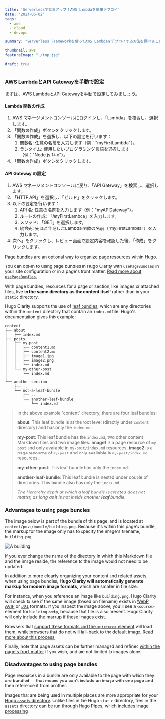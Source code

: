 ```yaml
---
title: 'Serverlessで効率アップ！AWS Lambdaを簡単デプロイ'
date: '2023-06-02'
tags:
  - aws
  - cloud
  - devops

summary: "Serverless Frameworkを使ってAWS Lambdaをデプロイする方法を調べました。まずはAWS Management Consoleから手動でデプロイを行い、同じことをServerless Frameworkにより実現します。最後にlocalstackを使ったローカル環境での動作確認の方法までを試してみました。ついでに気になるLambdaの課金体系についても調べました。"

thumbnail: aws
featureImage: "./top.jpg"

draft: true
---
```


### AWS LambdaとAPI Gatewayを手動で設定

まずは、AWS LambdaとAPI Gatewayを手動で設定してみましょう。

#### Lambda 関数の作成

1. AWS マネージメントコンソールにログインし、「Lambda」を検索し、選択します。
1. 「関数の作成」ボタンをクリックします。
1. 「関数の作成」を選択し、以下の設定を行います：
    1. 関数名: 任意の名前を入力します（例："myFirstLambda"）。
    1. ランタイム: 使用したいプログラミング言語を選択します（例："Node.js 14.x"）。
1. 「関数の作成」ボタンをクリックします。

#### API Gateway の設定

1. AWS マネージメントコンソールに戻り、「API Gateway」を検索し、選択します。
1. 「HTTP API」を選択し、「ビルド」をクリックします。
1. 以下の設定を行います：
    1. API 名: 任意の名前を入力します（例："myAPIGateway"）。
    1. ルートの作成: 「/myFirstLambda」を入力します。
    1. メソッド: 「GET」を選択します。
    1. 統合先: 先ほど作成したLambda 関数の名前（"myFirstLambda"）を入力します。
1. 次へ」をクリックし、レビュー画面で設定内容を確認した後、「作成」をクリックします。

[Page bundles](https://gohugo.io/content-management/page-bundles/) are an optional way to [organize page resources](https://gohugo.io/content-management/page-resources/) within Hugo.

You can opt-in to using page bundles in Hugo Clarity with `usePageBundles` in your site configuration or in a page's front matter. [Read more about `usePageBundles`.](https://github.com/chipzoller/hugo-clarity#organizing-page-resources)

With page bundles, resources for a page or section, like images or attached files, live **in the same directory as the content itself** rather than in your `static` directory.

Hugo Clarity supports the use of [leaf bundles](https://gohugo.io/content-management/page-bundles/#leaf-bundles), which are any directories within the `content` directory that contain an `index.md` file. Hugo's documentation gives this example:

```text
content
├── about
│   ├── index.md
├── posts
│   ├── my-post
│   │   ├── content1.md
│   │   ├── content2.md
│   │   ├── image1.jpg
│   │   ├── image2.png
│   │   └── index.md
│   └── my-other-post
│       └── index.md
│
└── another-section
    ├── ..
    └── not-a-leaf-bundle
        ├── ..
        └── another-leaf-bundle
            └── index.md
```

<blockquote>
In the above example `content` directory, there are four leaf
bundles:

**about**: This leaf bundle is at the root level (directly under
    `content` directory) and has only the `index.md`.

**my-post**: This leaf bundle has the `index.md`, two other content
    Markdown files and two image files. **image1** is a page resource of `my-post`
    and only available in `my-post/index.md` resources. **image2** is a page resource of `my-post`
    and only available in `my-post/index.md` resources.

**my-other-post**: This leaf bundle has only the `index.md`.

**another-leaf-bundle**: This leaf bundle is nested under couple of
    directories. This bundle also has only the `index.md`.

_The hierarchy depth at which a leaf bundle is created does not matter,
as long as it is not inside another **leaf** bundle._
</blockquote>

### Advantages to using page bundles

The image below is part of the bundle of this page, and is located at `content/post/bundle/building.png`. Because it's within this page's bundle, the markup for the image only has to specify the image's filename, `building.png`.

![A building](building.png)

If you ever change the name of the directory in which this Markdown file and the image reside, the reference to the image would not need to be updated.

In addition to more cleanly organizing your content and related assets, when using page bundles, **Hugo Clarity will automatically generate markup for modern image formats**, which are smaller in file size.

For instance, when you reference an image like `building.png`, Hugo Clarity will check to see if the same image (based on filename) exists in [WebP](https://en.wikipedia.org/wiki/WebP), [AVIF](https://en.wikipedia.org/wiki/AVIF) or [JXL](https://en.wikipedia.org/wiki/JPEG_XL) formats. If you inspect the image above, you'll see a `<source>` element for `building.webp`, because that file is also present. Hugo Clarity will only include the markup if these images exist.

Browsers that [support these formats and the `<picture>` element](https://developer.mozilla.org/en-US/docs/Web/HTML/Element/picture#the_type_attribute) will load them, while browsers that do not will fall-back to the default image. [Read more about this process.](https://github.com/chipzoller/hugo-clarity#support-for-modern-image-formats)

Finally, note that page assets can be further managed and refined [within the page's front matter](https://gohugo.io/content-management/page-resources/#page-resources-metadata) if you wish, and are not limited to images alone.

### Disadvantages to using page bundles

Page resources in a bundle are only available to the page with which they are bundled &#8212; that means you can't include an image with one page and then reference it from another.

Images that are being used in multiple places are more appropriate for your [Hugo `assets` directory](https://gohugo.io/hugo-pipes/introduction/). Unlike files in the Hugo `static` directory, files in the `assets` directory can be run through Hugo Pipes, which [includes image processing](https://gohugo.io/content-management/image-processing/).
